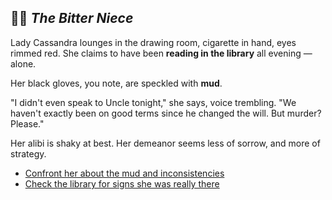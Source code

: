 ## 👩‍🦰 *The Bitter Niece*

Lady Cassandra lounges in the drawing room, cigarette in hand, eyes rimmed red. She claims to have been **reading in the library** all evening — alone.

Her black gloves, you note, are speckled with **mud**.

"I didn't even speak to Uncle tonight," she says, voice trembling. "We haven't exactly been on good terms since he changed the will. But murder? Please."

Her alibi is shaky at best. Her demeanor seems less of sorrow, and more of strategy.

* [Confront her about the mud and inconsistencies](ending-cassandra.md)
* [Check the library for signs she was really there](scene-library.md)

